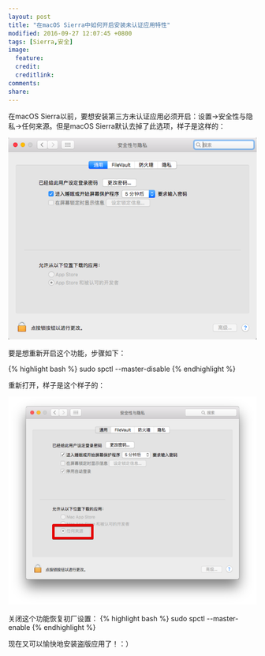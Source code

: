 ```yaml
---
layout: post
title: "在macOS Sierra中如何开启安装未认证应用特性"
modified: 2016-09-27 12:07:45 +0800
tags: [Sierra,安全]
image:
  feature: 
  credit: 
  creditlink: 
comments: 
share: 
---
```

在macOS Sierra以前，要想安装第三方未认证应用必须开启：设置->安全性与隐私->任何来源。但是macOS Sierra默认去掉了此选项，样子是这样的：


![anywhere_before](/upload/images/anywhere_before.png)

要是想重新开启这个功能，步骤如下：

{% highlight bash %}
sudo spctl --master-disable
{% endhighlight %}

重新打开，样子是这个样子的：

![anywhere_after](/upload/images/anywhere_after.png)


关闭这个功能恢复初厂设置：
{% highlight bash %}
sudo spctl --master-enable
{% endhighlight %}

现在又可以愉快地安装盗版应用了！：）



